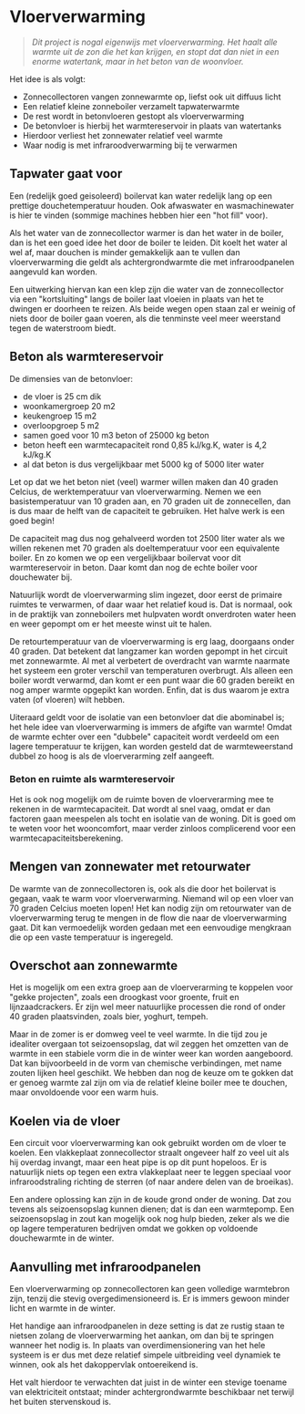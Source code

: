 # Vloerverwarming

> *Dit project is nogal eigenwijs met vloerverwarming.  Het haalt alle
> warmte uit de zon die het kan krijgen, en stopt dat dan niet in een
> enorme watertank, maar in het beton van de woonvloer.*

Het idee is als volgt:

  * Zonnecollectoren vangen zonnewarmte op, liefst ook uit diffuus licht
  * Een relatief kleine zonneboiler verzamelt tapwaterwarmte
  * De rest wordt in betonvloeren gestopt als vloerverwarming
  * De betonvloer is hierbij het warmtereservoir in plaats van watertanks
  * Hierdoor verliest het zonnewater relatief veel warmte
  * Waar nodig is met infraroodverwarming bij te verwarmen

## Tapwater gaat voor

Een (redelijk goed geisoleerd) boilervat kan water redelijk lang op een
prettige douchetemperatuur houden.  Ook afwaswater en wasmachinewater is
hier te vinden (sommige machines hebben hier een "hot fill" voor).

Als het water van de zonnecollector warmer is dan het water in de boiler,
dan is het een goed idee het door de boiler te leiden.  Dit koelt het water
al wel af, maar douchen is minder gemakkelijk aan te vullen dan vloerverwarming
die geldt als achtergrondwarmte die met infraroodpanelen aangevuld kan worden.

Een uitwerking hiervan kan een klep zijn die water van de zonnecollector
via een "kortsluiting" langs de boiler laat vloeien in plaats van het te
dwingen er doorheen te reizen.  Als beide wegen open staan zal er weinig
of niets door de boiler gaan voeren, als die tenminste veel meer weerstand
tegen de waterstroom biedt.


## Beton als warmtereservoir

De dimensies van de betonvloer:

  * de vloer is 25 cm dik
  * woonkamergroep 20 m2
  * keukengroep 15 m2
  * overloopgroep 5 m2
  * samen goed voor 10 m3 beton of 25000 kg beton
  * beton heeft een warmtecapaciteit rond 0,85 kJ/kg.K, water is 4,2 kJ/kg.K
  * al dat beton is dus vergelijkbaar met 5000 kg of 5000 liter water

Let op dat we het beton niet (veel) warmer willen maken dan 40 graden Celcius,
de werktemperatuur van vloerverwarming.  Nemen we een basistemperatuur van
10 graden aan, en 70 graden uit de zonnecellen, dan is dus maar de helft
van de capaciteit te gebruiken.  Het halve werk is een goed begin!

De capaciteit mag dus nog gehalveerd worden tot 2500 liter water als we willen
rekenen met 70 graden als doeltemperatuur voor een equivalente boiler.  En zo
komen we op een vergelijkbaar boilervat voor dit warmtereservoir in beton.
Daar komt dan nog de echte boiler voor douchewater bij.

Natuurlijk wordt de vloerverwarming slim ingezet, door eerst de primaire
ruimtes te verwarmen, of daar waar het relatief koud is.  Dat is normaal,
ook in de praktijk van zonneboilers met hulpvaten wordt onverdroten water
heen en weer gepompt om er het meeste winst uit te halen.

De retourtemperatuur van de vloerverwarming is erg laag, doorgaans onder
40 graden.  Dat betekent dat langzamer kan worden gepompt in het circuit
met zonnewarmte.  Al met al verbetert de overdracht van warmte naarmate het
systeem een groter verschil van temperaturen overbrugt.  Als alleen een
boiler wordt verwarmd, dan komt er een punt waar die 60 graden bereikt en
nog amper warmte opgepikt kan worden.  Enfin, dat is dus waarom je extra
vaten (of vloeren) wilt hebben.

Uiteraard geldt voor de isolatie van een betonvloer dat die abominabel
is; het hele idee van vloerverwarming is immers de afgifte van warmte!
Omdat de warmte echter over een "dubbele" capaciteit wordt verdeeld om
een lagere temperatuur te krijgen, kan worden gesteld dat de warmteweerstand
dubbel zo hoog is als de vloerverarming zelf aangeeft.


### Beton en ruimte als warmtereservoir

Het is ook nog mogelijk om de ruimte boven de vloerverarming mee te
rekenen in de warmtecapaciteit.  Dat wordt al snel vaag, omdat er dan
factoren gaan meespelen als tocht en isolatie van de woning.  Dit is
goed om te weten voor het wooncomfort, maar verder zinloos complicerend
voor een warmtecapaciteitsberekening.


## Mengen van zonnewater met retourwater

De warmte van de zonnecollectoren is, ook als die door het boilervat is
gegaan, vaak te warm voor vloerverwarming.  Niemand wil op een vloer van
70 graden Celcius moeten lopen!  Het kan nodig zijn om retourwater van de
vloerverwarming terug te mengen in de flow die naar de vloerverwarming
gaat.  Dit kan vermoedelijk worden gedaan met een eenvoudige mengkraan
die op een vaste temperatuur is ingeregeld.


## Overschot aan zonnewarmte

Het is mogelijk om een extra groep aan de vloerverarming te koppelen
voor "gekke projecten", zoals een droogkast voor groente, fruit en
lijnzaadcrackers.  Er zijn wel meer natuurlijke processen die rond of
onder 40 graden plaatsvinden, zoals bier, yoghurt, tempeh.

Maar in de zomer is er domweg veel te veel warmte.  In die tijd zou je
idealiter overgaan tot seizoensopslag, dat wil zeggen het omzetten van
de warmte in een stabiele vorm die in de winter weer kan worden aangeboord.
Dat kan bijvoorbeeld in de vorm van chemische verbindingen, met name zouten
lijken heel geschikt.  We hebben dan nog de keuze om te gokken dat er
genoeg warmte zal zijn om via de relatief kleine boiler mee te douchen,
maar onvoldoende voor een warm huis.


## Koelen via de vloer

Een circuit voor vloerverwarming kan ook gebruikt worden om de vloer
te koelen.  Een vlakkeplaat zonnecollector straalt ongeveer half zo
veel uit als hij overdag invangt, maar een heat pipe is op dit punt
hopeloos.  Er is natuurlijk niets op tegen een extra vlakkeplaat neer
te leggen speciaal voor infraroodstraling richting de sterren (of naar
andere delen van de broeikas).

Een andere oplossing kan zijn in de koude grond onder de woning.  Dat
zou tevens als seizoensopslag kunnen dienen; dat is dan een warmtepomp.
Een seizoensopslag in zout kan mogelijk ook nog hulp bieden, zeker als
we die op lagere temperaturen bedrijven omdat we gokken op voldoende
douchewarmte in de winter.


## Aanvulling met infraroodpanelen

Een vloerverwarming op zonnecollectoren kan geen volledige warmtebron
zijn, tenzij die stevig overgedimensioneerd is.  Er is immers gewoon
minder licht en warmte in de winter.

Het handige aan infraroodpanelen in deze setting is dat ze rustig
staan te nietsen zolang de vloerverwarming het aankan, om dan bij te
springen wanneer het nodig is.  In plaats van overdimensionering van
het hele systeem is er dus met deze relatief simpele uitbreiding veel
dynamiek te winnen, ook als het dakoppervlak ontoereikend is.

Het valt hierdoor te verwachten dat juist in de winter een stevige
toename van elektriciteit ontstaat; minder achtergrondwarmte beschikbaar
net terwijl het buiten stervenskoud is.

